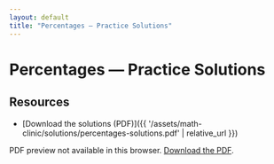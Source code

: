 ```yaml
---
layout: default
title: "Percentages — Practice Solutions"
---
```


# Percentages — Practice Solutions

## Resources
- [Download the solutions (PDF)]({{ '/assets/math-clinic/solutions/percentages-solutions.pdf' | relative_url }})

<object
  data="{{ '/assets/math-clinic/solutions/percentages-solutions.pdf' | relative_url }}"
  type="application/pdf"
  width="100%"
  height="850">
  <p>PDF preview not available in this browser.
     <a href="{{ '/assets/math-clinic/solutions/percentages-solutions.pdf' | relative_url }}">Download the PDF</a>.
  </p>
</object>
